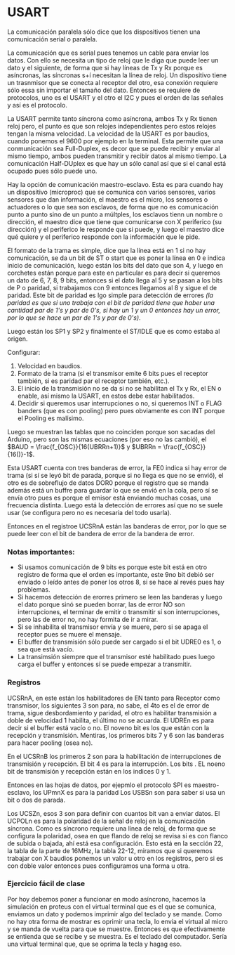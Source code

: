 # USART

La comunicación paralela sólo dice que los dispositivos tienen una comunicación serial o paralela.


La comunicación que es serial pues tenemos un cable para enviar los datos.
Con ello se necesita un tipo de reloj que le diga que puede leer un dato y el siguiente, de forma que si hay líneas de Tx y Rx porque es asíncronas, las síncronas s+í necesitan la línea de reloj. Un dispositivo tiene un trasnmisor que se conecta al receptor del otro, esa conexión requiere sólo essa sin importar el tamaño del dato. Entonces se requiere de protocolos, uno es el USART y el otro el I2C y pues el orden de las señales y así es el protocolo.

La USART permite tanto síncrona como asíncrona, ambos Tx y Rx tienen reloj pero, el punto es que son relojes independientes pero estos relojes tengan la misma velocidad. La velocidad de la USART es por baudios, cuando ponemos el 9600 por ejemplo en la terminal. Esta permite que una conmunicación sea Full-Duplex, es decor que se puede recibir y enviar al mismo tiempo, ambos pueden transmitir y recibir datos al mismo tiempo. La comunicación Half-DUplex es que hay un sólo canal así que si el canal está ocupado pues sólo puede uno.


Hay la opción de comunicación maestro-esclavo. Esta es para cuando hay un dispositivo (microproc) que se comunica con varios sensores, varios sensores que dan información, el maestro es el micro, los sensores o actuadores o lo que sea son esclavos, de forma que no es comunicación punto a punto sino de un punto a múltples, los esclavos tienn un nombre o dirección, el maestro dice que tiene que comunicarse con X periferico (su dirección) y el periferico le responde que si puede, y luego el maestro dice qué quiere y el periferico responde con la información que le pide.

El formato de la trama es simple, dice que la línea está en 1 si no hay comunicación, se da un bit de ST o start que es poner la línea en 0 e indica inicio de comunicación, luego están los bits del dato que son 4, y luego en corchetes están porque para este en particular es para decir si queremos un dato de 6, 7, 8, 9 bits, entonces si el dato llega al 5 y se pasan a los bits de P o paridad, si trabajamos con 9 entonces llegamos al 8 y sigue el de paridad. Este bit de paridad es lgo simple para detección de errores *(la paridad es que si uno trabaja con el bit de paridad tiene que haber una cantidad par de 1's y par de 0's, si hay un 1 y un 0 entonces hay un error, por lo que se hace un par de 1's y par de 0's)*.

Luego están los SP1 y SP2 y finalmente el ST/IDLE que es como estaba al origen.

Configurar:

1. Velocidad en baudios.
2. Formato de la trama (si el transmisor emite 6 bits pues el receptor también, si es paridad par el receptor también, etc.).
3. El inicio de la transmisión no se da si no se habilitan el Tx y Rx, el EN o enable, así mismo la USART, en estos debe estar habilitados.
4. Decidir si queremos usar interrupciones o no, si queremos INT o FLAG banders (que es con pooling) pero pues obviamente es con INT porque el Pooling es malísimo.

Luego se muestran las tablas que no coinciden porque son sacadas del Arduino, pero son las mismas ecuaciones (por eso no las cambió), el $BAUD = \frac{f_{OSC}}{16(UBRRn+1)}$ y $UBRRn = \frac{f_{OSC}}{16()}-1$.

Esta USART cuenta con tres banderas de error, la FE0 indica si hay error de trama (si sí se leyó bit de parada, porque si no llega es que no se envió), el otro es de sobreflujo de datos DOR0 porque el registro que se manda además está un buffre para guardar lo que se envió en la cola, pero sí se envía otro pues es porque el emisor está enviando muchas cosas, una frecuencia distinta.
Luego está la detección de errores así que no se suele usar (se configura pero no es necesaria del todo usarla).

Entonces en el registroe UCSRnA están las banderas de error, por lo que se puede leer con el bit de bandera de error de la bandera de error.

### Notas importantes:

- Si usamos comunicación de 9 bits es porque este bit está en otro registro de forma que el orden es importante, este 9no bit debió ser enviado o leído antes de poner los otros 8, si se hace al revés pues hay problemas.
- Si hacemos detección de erorres primero se leen las banderas y luego el dato porque sinó se pueden borrar, las de error NO son interrupciones, el terminar de emitir o transmitir sí son interrupciones, pero las de error no, no hay formita de ir a mirar.
- Si se inhabilita el transmisor envía y se muere, pero si se apaga el receptor pues se muere el mensaje.
- El buffer de transmisión sólo puede ser cargado si el bit UDRE0 es 1, o sea que está vacío.
- La transimsión siempre que el transmisor esté habilitado pues luego carga el buffer y entonces sí se puede empezar a transmitir.

### Registros

UCSRnA, en este están los habilitadores de EN tanto para Receptor como transmisor, los siguientes 3 son para, no sabe, el 4to es el de error de trama, sigue desbordamiento y paridad, el otro es habilitar transmisión a doble de velocidad 1 habilita, el último no se acuarda.
El UDREn es para decir si el buffer está vacío o no. El noveno bit es los que están con la recepción y transmisión. Mentiras, los primeros bits 7 y 6 son las banderas para hacer pooling (osea no).

En el UCSRnB los primeros 2 son para la habilitación de interrupciones de transmisión y recepción. El bit 4 es para la interrupción. Los bits . EL noeno bit de transmisión y recepción están en los indices 0 y 1.

Entonces en las hojas de datos, por ejepmlo el protocolo SPI es maestro-esclavo, los UPmnX es para la paridad
Los USBSn son para saber si usa un bit o dos de parada.

Los UCSZn, esos 3 son para definir con cuantos bit van a enviar datos.
El UCPOLn es para la polaridad de la señal de reloj en la comunicación síncrona. Como es síncrono requiere una línea de reloj, de forma que se configura la polaridad, osea en que flando de reloj se revisa si es con flanco de subida o bajada, ahí está esa configuración.
Esto está en la sección 22, la tabla de la parte de 16MHz, la tabla 22-12, miramos que si queremos trabajar con X baudios ponemos un valor u otro en los registros, pero si es con doble valor entonces pues configuramos una forma u otra.

### Ejercicio fácil de clase

Por hoy debemos poner a funcionar en modo asíncrono, hacemos la simulación en proteus con el virtual terminal que es el que se comunica, enviamos un dato y podemos imprimir algo del teclado y se mande. Como no hay otra forma de mostrar es oprimir una tecla, lo envia el virtual al micro y se manda de vuelta para que se muestre.
Entonces es que efectivamente se entienda que se recibe y se muestra. Es el teclado del computador. Sería una virtual terminal que, que se oprima la tecla y hagag eso.
